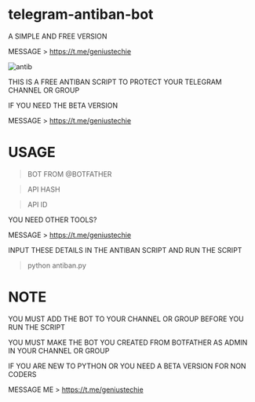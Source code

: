 # telegram-antiban-bot
A SIMPLE AND FREE VERSION

MESSAGE > https://t.me/geniustechie


![antib](https://user-images.githubusercontent.com/125784563/225214245-ff68b6cd-e9bc-4620-95af-530adfd564f1.png)


THIS IS A FREE ANTIBAN SCRIPT TO PROTECT YOUR TELEGRAM CHANNEL OR GROUP

IF YOU NEED THE BETA VERSION

MESSAGE > https://t.me/geniustechie

# USAGE

> BOT FROM @BOTFATHER

> API HASH

> API ID


YOU NEED OTHER TOOLS?

MESSAGE > https://t.me/geniustechie


INPUT THESE DETAILS IN THE ANTIBAN SCRIPT AND RUN THE SCRIPT

> python antiban.py

# NOTE 
YOU MUST ADD THE BOT TO YOUR CHANNEL OR GROUP BEFORE YOU RUN THE SCRIPT

YOU MUST MAKE THE BOT YOU CREATED FROM BOTFATHER AS ADMIN IN YOUR CHANNEL OR GROUP

IF YOU ARE NEW TO PYTHON OR YOU NEED A BETA VERSION FOR NON CODERS

MESSAGE ME > https://t.me/geniustechie

